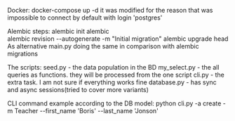 Docker:
    docker-compose up -d
it was modified for the reason that was impossible to connect by default with login 'postgres'

Alembic steps:
    alembic init alembic  
    alembic revision --autogenerate -m "Initial migration"
    alembic upgrade head
As alternative main.py doing the same in comparison with alembic migrations

The scripts:
    seed.py - the data population in the BD
    my_select.py - the all queries as functions. they will be processed from the one script
    cli.py - the extra task. I am not sure if everything works fine
    database.py - has sync and async sessions(tried to cover more variants)

CLI command example according to the DB model:
python cli.py -a create -m Teacher --first_name 'Boris' --last_name 'Jonson'
